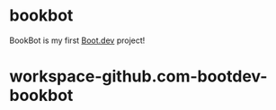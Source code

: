 # bookbot

BookBot is my first [Boot.dev](https://www.boot.dev) project!

# workspace-github.com-bootdev-bookbot
